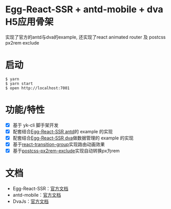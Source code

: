 # Egg-React-SSR + antd-mobile + dva H5应用骨架

实现了官方的antd与dva的example, 还实现了react animated router 及 postcss px2rem exclude

# 启动
```
$ yarn
$ yarn start
$ open http://localhost:7001
```

# 功能/特性

- [x] 基于 yk-cli 脚手架开发
- [x] 配套结合[Egg-React-SSR antd](https://github.com/ykfe/egg-react-ssr/tree/master/example/ssr-with-antd)的 example 的实现
- [x] 配套结合[Egg-React-SSR dva](https://github.com/ykfe/egg-react-ssr/tree/master/example/ssr-with-dva)做数据管理的 example 的实现
- [x] 基于[react-transition-group](https://github.com/reactjs/react-transition-group)实现路由动画效果
- [x] 基于[postcss-px2rem-exclude](https://www.npmjs.com/package/postcss-px2rem-exclude)实现自动转换px为rem

# 文档
- Egg-React-SSR：[官方文档](http://ykfe.surge.sh)
- antd-mobile：[官方文档](https://mobile.ant.design/index-cn)
- DvaJs：[官方文档](https://dvajs.com/guide/)

